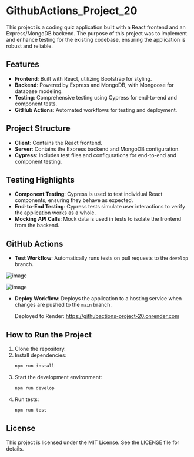 # GithubActions_Project_20

This project is a coding quiz application built with a React frontend and an Express/MongoDB backend. The purpose of this project was to implement and enhance testing for the existing codebase, ensuring the application is robust and reliable.

## Features
- **Frontend**: Built with React, utilizing Bootstrap for styling.
- **Backend**: Powered by Express and MongoDB, with Mongoose for database modeling.
- **Testing**: Comprehensive testing using Cypress for end-to-end and component tests.
- **GitHub Actions**: Automated workflows for testing and deployment.

## Project Structure
- **Client**: Contains the React frontend.
- **Server**: Contains the Express backend and MongoDB configuration.
- **Cypress**: Includes test files and configurations for end-to-end and component testing.

## Testing Highlights
- **Component Testing**: Cypress is used to test individual React components, ensuring they behave as expected.
- **End-to-End Testing**: Cypress tests simulate user interactions to verify the application works as a whole.
- **Mocking API Calls**: Mock data is used in tests to isolate the frontend from the backend.

## GitHub Actions
- **Test Workflow**: Automatically runs tests on pull requests to the `develop` branch.

![image](https://github.com/user-attachments/assets/aba6e043-0090-4f54-8097-8fadd659ae8a)

![image](https://github.com/user-attachments/assets/3f6de16c-dfe8-4e15-99c2-7b43cb343368)


- **Deploy Workflow**: Deploys the application to a hosting service when changes are pushed to the `main` branch.

  Deployed to Render: https://githubactions-project-20.onrender.com

## How to Run the Project
1. Clone the repository.
2. Install dependencies:
   ```bash
   npm run install
   ```
3. Start the development environment:
   ```bash
   npm run develop
   ```
4. Run tests:
   ```bash
   npm run test
   ```

## License
This project is licensed under the MIT License. See the LICENSE file for details.
